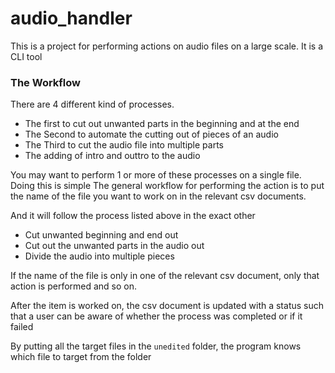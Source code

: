 # audio_handler
This is a project for performing actions on audio files on a large scale. 
It is a CLI tool

### The Workflow
There are 4 different kind of processes. 
- The first to cut out unwanted parts in the beginning and at the end
- The Second to automate the cutting out of pieces of an audio
- The Third to cut the audio file into multiple parts
- The adding of intro and outtro to the audio

You may want to perform 1 or more of these processes on a single file. Doing this is simple
The general workflow for performing the action is to put the name of the file you want to work on in the 
relevant csv documents. 

And it will follow the process listed above in the exact other
- Cut unwanted beginning and end out
- Cut out the unwanted parts in the audio out
- Divide the audio into multiple pieces

If the name of the file is only in one of the relevant csv document, only that action is performed and so on.

After the item is worked on, the csv document is updated with a status such that a user can be aware of whether the process
was completed or if it failed

By putting all the target files in the `unedited` folder, the program knows which file to target from the folder